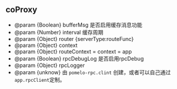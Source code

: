## coProxy
+ @param {Boolean} bufferMsg 是否启用缓存消息功能
+ @param {Number} interval 缓存周期
+ @param {Object} router {serverType:routeFunc}
+ @param {Object} context
+ @param {Object} routeContext = context = app
+ @param {Boolean} rpcDebugLog 是否启用rpcDebug
+ @param {Object} rpcLogger
+ @param {unknow} 由 `pomelo-rpc.clint` 创建，或者可以自己通过`app.rpcClient`定制。
